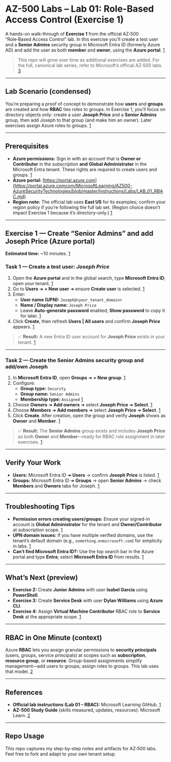 # AZ-500 Labs – Lab 01: Role-Based Access Control (Exercise 1)

A hands-on walk-through of **Exercise 1** from the official AZ‑500 “Role‑Based Access Control” lab. In this exercise you’ll create a test user and a **Senior Admins** security group in Microsoft Entra ID (formerly Azure AD) and add the user as both **member** and **owner**, using the **Azure portal**. [1](https://github.com/MicrosoftLearning/AZ500-AzureSecurityTechnologies/blob/master/Instructions/Labs/LAB_01_RBAC.md)

> This repo will grow over time as additional exercises are added. For the full, canonical lab series, refer to Microsoft’s official AZ‑500 labs. [3](https://github.com/MicrosoftLearning/AZ500-AzureSecurityTechnologies)

---

## Lab Scenario (condensed)

You’re preparing a proof of concept to demonstrate how **users** and **groups** are created and how **RBAC** ties roles to groups. In Exercise 1, you’ll focus on directory objects only: create a user **Joseph Price** and a **Senior Admins** group, then add Joseph to that group (and make him an owner). Later exercises assign Azure roles to groups. [1](https://github.com/MicrosoftLearning/AZ500-AzureSecurityTechnologies/blob/master/Instructions/Labs/LAB_01_RBAC.md)

---

## Prerequisites

- **Azure permissions:** Sign in with an account that is **Owner or Contributor** in the subscription **and** **Global Administrator** in the Microsoft Entra tenant. These rights are required to create users and groups. [1](https://github.com/MicrosoftLearning/AZ500-AzureSecurityTechnologies/blob/master/Instructions/Labs/LAB_01_RBAC.md)  
- **Azure portal:** [https://portal.azure.com](https://portal.azure.comcom/MicrosoftLearning/AZ500-AzureSecurityTechnologies/blob/master/Instructions/Labs/LAB_01_RBAC.md)  
- **Region note:** The official lab uses **East US** for its examples; confirm your region policy if you’re following the full lab set. (Region choice doesn’t impact Exercise 1 because it’s directory-only.) [1](https://github.com/MicrosoftLearning/AZ500-AzureSecurityTechnologies/blob/master/Instructions/Labs/LAB_01_RBAC.md)

---

## Exercise 1 — Create “Senior Admins” and add Joseph Price (Azure portal)

**Estimated time:** ~10 minutes. [1](https://github.com/MicrosoftLearning/AZ500-AzureSecurityTechnologies/blob/master/Instructions/Labs/LAB_01_RBAC.md)

### Task 1 — Create a test user: *Joseph Price*

1. Open the **Azure portal** and in the global search, type **Microsoft Entra ID**; open your tenant. [1](https://github.com/MicrosoftLearning/AZ500-AzureSecurityTechnologies/blob/master/Instructions/Labs/LAB_01_RBAC.md)  
2. Go to **Users** ➜ **+ New user** ➜ ensure **Create user** is selected. [1](https://github.com/MicrosoftLearning/AZ500-AzureSecurityTechnologies/blob/master/Instructions/Labs/LAB_01_RBAC.md)  
3. Enter:
   - **User name (UPN):** `Joseph@<your_tenant_domain>`
   - **Name / Display name:** `Joseph Price`
   - Leave **Auto-generate password** enabled; **Show password** to copy it for later. [1](https://github.com/MicrosoftLearning/AZ500-AzureSecurityTechnologies/blob/master/Instructions/Labs/LAB_01_RBAC.md)  
4. Click **Create**, then refresh **Users | All users** and confirm **Joseph Price** appears. [1](https://github.com/MicrosoftLearning/AZ500-AzureSecurityTechnologies/blob/master/Instructions/Labs/LAB_01_RBAC.md)

> ✅ **Result:** A new Entra ID user account for **Joseph Price** exists in your tenant. [1](https://github.com/MicrosoftLearning/AZ500-AzureSecurityTechnologies/blob/master/Instructions/Labs/LAB_01_RBAC.md)

---

### Task 2 — Create the **Senior Admins** security group and add/own Joseph

1. In **Microsoft Entra ID**, open **Groups** ➜ **+ New group**. [1](https://github.com/MicrosoftLearning/AZ500-AzureSecurityTechnologies/blob/master/Instructions/Labs/LAB_01_RBAC.md)  
2. Configure:
   - **Group type:** `Security`
   - **Group name:** `Senior Admins`
   - **Membership type:** `Assigned` [1](https://github.com/MicrosoftLearning/AZ500-AzureSecurityTechnologies/blob/master/Instructions/Labs/LAB_01_RBAC.md)  
3. Choose **Owners** ➜ **Add owners** ➜ select **Joseph Price** ➜ **Select**. [1](https://github.com/MicrosoftLearning/AZ500-AzureSecurityTechnologies/blob/master/Instructions/Labs/LAB_01_RBAC.md)  
4. Choose **Members** ➜ **Add members** ➜ select **Joseph Price** ➜ **Select**. [1](https://github.com/MicrosoftLearning/AZ500-AzureSecurityTechnologies/blob/master/Instructions/Labs/LAB_01_RBAC.md)  
5. Click **Create**. After creation, open the group and verify **Joseph** shows as **Owner** and **Member**. [1](https://github.com/MicrosoftLearning/AZ500-AzureSecurityTechnologies/blob/master/Instructions/Labs/LAB_01_RBAC.md)

> ✅ **Result:** The **Senior Admins** group exists and includes **Joseph Price** as both **Owner** and **Member**—ready for RBAC role assignment in later exercises. [1](https://github.com/MicrosoftLearning/AZ500-AzureSecurityTechnologies/blob/master/Instructions/Labs/LAB_01_RBAC.md)

---

## Verify Your Work

- **Users:** Microsoft Entra ID ➜ **Users** → confirm **Joseph Price** is listed. [1](https://github.com/MicrosoftLearning/AZ500-AzureSecurityTechnologies/blob/master/Instructions/Labs/LAB_01_RBAC.md)  
- **Groups:** Microsoft Entra ID ➜ **Groups** → open **Senior Admins** → check **Members** and **Owners** tabs for Joseph. [1](https://github.com/MicrosoftLearning/AZ500-AzureSecurityTechnologies/blob/master/Instructions/Labs/LAB_01_RBAC.md)

---

## Troubleshooting Tips

- **Permission errors creating users/groups:** Ensure your signed-in account is **Global Administrator** for the tenant and **Owner/Contributor** at subscription scope. [1](https://github.com/MicrosoftLearning/AZ500-AzureSecurityTechnologies/blob/master/Instructions/Labs/LAB_01_RBAC.md)  
- **UPN domain issues:** If you have multiple verified domains, use the tenant’s default domain (e.g., `something.onmicrosoft.com`) for simplicity in labs. [1](https://github.com/MicrosoftLearning/AZ500-AzureSecurityTechnologies/blob/master/Instructions/Labs/LAB_01_RBAC.md)  
- **Can’t find Microsoft Entra ID?:** Use the top search bar in the Azure portal and type **Entra**; select **Microsoft Entra ID** from results. [1](https://github.com/MicrosoftLearning/AZ500-AzureSecurityTechnologies/blob/master/Instructions/Labs/LAB_01_RBAC.md)

---

## What’s Next (preview)

- **Exercise 2:** Create **Junior Admins** with user **Isabel Garcia** using **PowerShell**.  
- **Exercise 3:** Create **Service Desk** with user **Dylan Williams** using **Azure CLI**.  
- **Exercise 4:** Assign **Virtual Machine Contributor** RBAC role to **Service Desk** at the appropriate scope. [1](https://github.com/MicrosoftLearning/AZ500-AzureSecurityTechnologies/blob/master/Instructions/Labs/LAB_01_RBAC.md)

---

## RBAC in One Minute (context)

Azure **RBAC** lets you assign granular permissions to **security principals** (users, groups, service principals) at scopes such as **subscription**, **resource group**, or **resource**. Group-based assignments simplify management—add users to groups; assign roles to groups. This lab uses that model. [2](https://learn.microsoft.com/en-us/credentials/certifications/resources/study-guides/az-500)

---

## References

- **Official lab instructions (Lab 01 – RBAC):** Microsoft Learning GitHub. [1](https://github.com/MicrosoftLearning/AZ500-AzureSecurityTechnologies/blob/master/Instructions/Labs/LAB_01_RBAC.md)  
- **AZ-500 Study Guide** (skills measured, updates, resources): Microsoft Learn. [2](https://learn.microsoft.com/en-us/credentials/certifications/resources/study-guides/az-500)

---

## Repo Usage

This repo captures my step-by-step notes and artifacts for AZ‑500 labs. Feel free to fork and adapt to your own tenant setup.